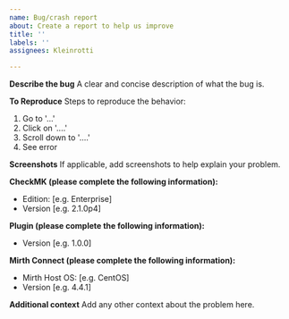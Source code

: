 ```yaml
---
name: Bug/crash report
about: Create a report to help us improve
title: ''
labels: ''
assignees: Kleinrotti

---
```


**Describe the bug**
A clear and concise description of what the bug is.

**To Reproduce**
Steps to reproduce the behavior:
1. Go to '...'
2. Click on '....'
3. Scroll down to '....'
4. See error

**Screenshots**
If applicable, add screenshots to help explain your problem.

**CheckMK (please complete the following information):**
 - Edition: [e.g. Enterprise]
 - Version [e.g. 2.1.0p4]

**Plugin (please complete the following information):**
 - Version [e.g. 1.0.0]

**Mirth Connect (please complete the following information):**
 - Mirth Host OS: [e.g. CentOS]
 - Version [e.g. 4.4.1]

**Additional context**
Add any other context about the problem here.
